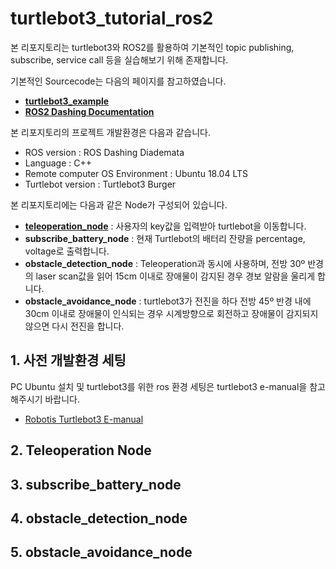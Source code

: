 # turtlebot3_tutorial_ros2
본 리포지토리는 turtlebot3와 ROS2를 활용하여 기본적인 topic publishing, subscribe, service call 등을 실습해보기 위해 존재합니다.

기본적인 Sourcecode는 다음의 페이지를 참고하였습니다.
* [__turtlebot3_example__](https://github.com/ROBOTIS-GIT/turtlebot3/tree/dashing-devel/turtlebot3_example)
* [__ROS2 Dashing Documentation__](https://docs.ros.org/en/dashing/index.html)

본 리포지토리의 프로젝트 개발환경은 다음과 같습니다.
* ROS version : ROS Dashing Diademata
* Language : C++
* Remote computer OS Environment : Ubuntu 18.04 LTS
* Turtlebot version : Turtlebot3 Burger

본 리포지토리에는 다음과 같은 Node가 구성되어 있습니다.
* [__teleoperation_node__](https://github.com/jungsuyun/turtlebot3_tutorial_ros2#2-teleoperation-node) : 사용자의 key값을 입력받아 turtlebot을 이동합니다.
* __subscribe_battery_node__ : 현재 Turtlebot의 배터리 잔량을 percentage, voltage로 출력합니다.
* __obstacle_detection_node__ : Teleoperation과 동시에 사용하며, 전방 30º 반경의 laser scan값을 읽어 15cm 이내로 장애물이 감지된 경우 경보 알람을 울리게 합니다.
* __obstacle_avoidance_node__ : turtlebot3가 전진을 하다 전방 45º 반경 내에 30cm 이내로 장애물이 인식되는 경우 시계방향으로 회전하고 장애물이 감지되지 않으면 다시 전진을 합니다.

## 1. 사전 개발환경 세팅
PC Ubuntu 설치 및 turtlebot3를 위한 ros 환경 세팅은 turtlebot3 e-manual을 참고해주시기 바랍니다.

* [Robotis Turtlebot3 E-manual](https://emanual.robotis.com/docs/en/platform/turtlebot3/overview/#overview)

## 2. Teleoperation Node
## 3. subscribe_battery_node
## 4. obstacle_detection_node
## 5. obstacle_avoidance_node